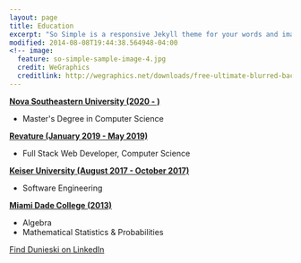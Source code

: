 ```yaml
---
layout: page
title: Education
excerpt: "So Simple is a responsive Jekyll theme for your words and images."
modified: 2014-08-08T19:44:38.564948-04:00
<!-- image:
  feature: so-simple-sample-image-4.jpg
  credit: WeGraphics
  creditlink: http://wegraphics.net/downloads/free-ultimate-blurred-background-pack/ -->
---
```


<!--Looking for a simple, responsive, theme for your Jekyll powered blog? Well look no further. Here be **So Simple Theme**, the follow up to [**Minimal Mistakes**](http://mmistakes.github.io/minimal-mistakes) --- by designer slash illustrator [Michael Rose](http://mademistakes.com).-->


 [**Nova Southeastern University (2020 - )**](https://www.nova.edu)
   * Master's Degree in Computer Science
   
 [**Revature (January 2019 - May 2019)**](https://revature.com)
   * Full Stack Web Developer, Computer Science
 
 [**Keiser University (August 2017 - October 2017)**](https://www.keiseruniversity.edu)
   * Software Engineering
 
 [**Miami Dade College (2013)**](https://www.mdc.edu)
   * Algebra
   * Mathematical Statistics & Probabilities

<a markdown="0" href="https://www.linkedin.com/in/dunieski-otano-80249a152/" class="btn">Find Dunieski on LinkedIn</a>

[^1]: Example: *domain.com/category-name/post-title*
